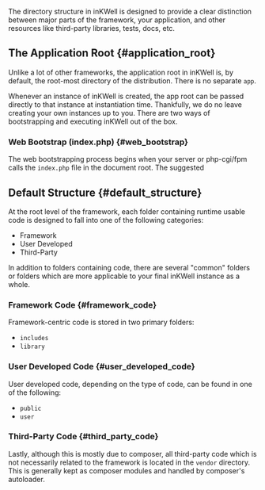 The directory structure in inKWell is designed to provide a clear distinction between major parts of the framework, your application, and other resources like third-party libraries, tests, docs, etc.

## The Application Root {#application_root}

Unlike a lot of other frameworks, the application root in inKWell is, by default, the root-most directory of the distribution.  There is no separate `app`.

Whenever an instance of inKWell is created, the app root can be passed directly to that instance at instantiation time.  Thankfully, we do no leave creating your own instances up to you.  There are two ways of bootstrapping and executing inKWell out of the box.

### Web Bootstrap (index.php) {#web_bootstrap}

The web bootstrapping process begins when your server or php-cgi/fpm calls the `index.php` file in the document root.  The suggested

## Default Structure {#default_structure}

At the root level of the framework, each folder containing runtime usable code is designed to fall into one of the following categories:

- Framework
- User Developed
- Third-Party

In addition to folders containing code, there are several "common" folders or folders which are more applicable to your final inKWell instance as a whole.

### Framework Code {#framework_code}

Framework-centric code is stored in two primary folders:

- `includes`
- `library`

### User Developed Code {#user_developed_code}

User developed code, depending on the type of code, can be found in one of the following:

- `public`
- `user`

### Third-Party Code {#third_party_code}

Lastly, although this is mostly due to composer, all third-party code which is not necessarily related to the framework is located in the `vendor` directory.  This is generally kept as composer modules and handled by composer's autoloader.